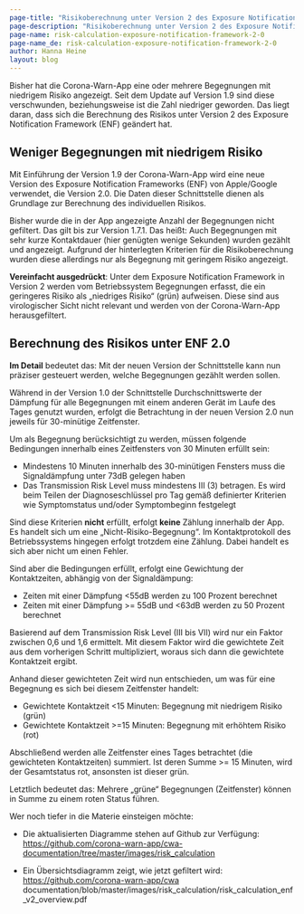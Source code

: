 ```yaml
---
page-title: "Risikoberechnung unter Version 2 des Exposure Notification Frameworks"
page-description: "Risikoberechnung unter Version 2 des Exposure Notification Frameworks"
page-name: risk-calculation-exposure-notification-framework-2-0
page-name_de: risk-calculation-exposure-notification-framework-2-0
author: Hanna Heine
layout: blog
---
```

 
Bisher hat die Corona-Warn-App eine oder mehrere Begegnungen mit niedrigem Risiko angezeigt. Seit dem Update auf Version 1.9 sind diese verschwunden, beziehungsweise ist die Zahl niedriger geworden. Das liegt daran, dass sich die Berechnung des Risikos unter Version 2 des Exposure Notification Framework (ENF) geändert hat. 
 
<!-- overview -->

## Weniger Begegnungen mit niedrigem Risiko

Mit Einführung der Version 1.9 der Corona-Warn-App wird eine neue Version des Exposure Notification Frameworks (ENF) von Apple/Google verwendet, die Version 2.0. Die Daten dieser Schnittstelle dienen als Grundlage zur Berechnung des individuellen Risikos.
 
Bisher wurde die in der App angezeigte Anzahl der Begegnungen nicht gefiltert. Das gilt bis zur Version 1.7.1. Das heißt: Auch Begegnungen mit sehr kurze Kontaktdauer (hier genügten wenige Sekunden) wurden gezählt und angezeigt. Aufgrund der hinterlegten Kriterien für die Risikoberechnung wurden diese allerdings nur als Begegnung mit geringem Risiko angezeigt.

**Vereinfacht ausgedrückt**: Unter dem Exposure Notification Framework in Version 2 werden vom Betriebssystem Begegnungen erfasst, die ein geringeres Risiko als „niedriges Risiko“ (grün) aufweisen. Diese sind aus virologischer Sicht nicht relevant und werden von der Corona-Warn-App herausgefiltert.

## Berechnung des Risikos unter ENF 2.0 

**Im Detail** bedeutet das:  Mit der neuen Version der Schnittstelle kann nun präziser gesteuert werden, welche Begegnungen gezählt werden sollen. 

Während in der Version 1.0 der Schnittstelle Durchschnittswerte der Dämpfung für alle Begegnungen mit einem anderen Gerät im Laufe des Tages genutzt wurden, erfolgt die Betrachtung in der neuen Version 2.0 nun jeweils für 30-minütige Zeitfenster. 
 
Um als Begegnung berücksichtigt zu werden, müssen folgende Bedingungen innerhalb eines Zeitfensters von 30 Minuten erfüllt sein:
- Mindestens 10 Minuten innerhalb des 30-minütigen Fensters muss die Signaldämpfung unter 73dB gelegen haben
- Das Transmission Risk Level muss mindestens III (3) betragen. Es wird beim Teilen der Diagnoseschlüssel pro Tag gemäß definierter Kriterien wie Symptomstatus und/oder Symptombeginn festgelegt
 
Sind diese Kriterien **nicht** erfüllt, erfolgt **keine** Zählung innerhalb der App. Es handelt sich um eine „Nicht-Risiko-Begegnung“. Im Kontaktprotokoll des Betriebssystems hingegen erfolgt trotzdem eine Zählung. Dabei handelt es sich aber nicht um einen Fehler.
 
Sind aber die Bedingungen erfüllt, erfolgt eine Gewichtung der Kontaktzeiten, abhängig von der Signaldämpung:
- Zeiten mit einer Dämpfung <55dB werden zu 100 Prozent berechnet
- Zeiten mit einer Dämpfung >= 55dB und <63dB werden zu 50 Prozent berechnet
 
Basierend auf dem Transmission Risk Level (III bis VII) wird nur ein Faktor zwischen 0,6 und 1,6 ermittelt. Mit diesem Faktor wird die gewichtete Zeit aus dem vorherigen Schritt multipliziert, woraus sich dann die gewichtete Kontaktzeit ergibt.
 
Anhand dieser gewichteten Zeit wird nun entschieden, um was für eine Begegnung es sich bei diesem Zeitfenster handelt:
- Gewichtete Kontaktzeit <15 Minuten: Begegnung mit niedrigem Risiko (grün)
- Gewichtete Kontaktzeit >=15 Minuten: Begegnung mit erhöhtem Risiko (rot) 
 
Abschließend werden alle Zeitfenster eines Tages betrachtet (die gewichteten Kontaktzeiten) summiert. Ist deren Summe >= 15 Minuten, wird der Gesamtstatus rot, ansonsten ist dieser grün.
 
Letztlich bedeutet das: Mehrere „grüne“ Begegnungen (Zeitfenster) können in Summe zu einem roten Status führen.

Wer noch tiefer in die Materie einsteigen möchte:

- Die aktualisierten Diagramme stehen auf Github zur Verfügung: https://github.com/corona-warn-app/cwa-documentation/tree/master/images/risk_calculation

- Ein Übersichtsdiagramm zeigt, wie jetzt gefiltert wird: https://github.com/corona-warn-app/cwa documentation/blob/master/images/risk_calculation/risk_calculation_enf_v2_overview.pdf


